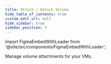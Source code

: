 ```yaml
---
title: Attach / Detach Volume
hide_table_of_contents: true
custom_edit_url: null
hide_sidebar: true
sidebar_position: 3
---
```


import FigmaEmbedWithLoader from '@site/src/components/FigmaEmbedWithLoader';

Manage volume attachments for your VMs.

<div style={{ width: "100%", height: "auto", margin: 0, padding: 0, overflow: "hidden" }}>
  <FigmaEmbedWithLoader  className="figma-wrapper"
    url="https://embed.figma.com/proto/bhwv9Hd3zsUD1lnWLwK8cD/Attach-Volume?node-id=1-101&scaling=scale-down-width&content-scaling=fixed&page-id=0%3A1&starting-point-node-id=1%3A296&embed-host=share"
    thumbnail="/img/template-thumbnail.jpg" 
  />
</div>